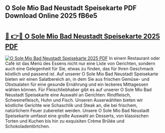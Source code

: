 ## O Sole Mio Bad Neustadt Speisekarte PDF Download Online 2025 fB6e5

# <h2><a href="http://gcaueb.nevu.top/?p=O+Sole+Mio+Bad+Neustadt+Speisekarte">🔗 👉🔴 O Sole Mio Bad Neustadt Speisekarte 2025 PDF</a></h2>

[![O Sole Mio Bad Neustadt Speisekarte 2025 PDF](https://i.imgur.com/dBaPXMq.png)](http://gcaueb.nevu.top/?p=O+Sole+Mio+Bad+Neustadt+Speisekarte)
In einem Restaurant oder Café ist das Menü des Essens nicht nur eine Liste von Gerichten, sondern auch eine Gelegenheit für Sie, etwas zu finden, das für Ihren Geschmack köstlich und passend ist. Auf unserer O Sole Mio Bad Neustadt Speisekarte bieten wir einen Salatbereich an, in dem Sie aus frischen Gemüse- und Obstsalaten für eine gesunde Ernährung und ein leckeres Mittagessen wählen können. Für Fleischliebhaber gibt es auf unserer O Sole Mio Bad Neustadt Speisekarte eine Auswahl an Gerichten: Rindfleisch, Schweinefleisch, Huhn und Fisch. Unseren Auserwählten bieten wir köstliche Gerichte wie Schaschlik und Steak an, die bei frischem, natürlichem Feuer zubereitet werden. Unsere O Sole Mio Bad Neustadt Speisekarte umfasst eine große Auswahl an Desserts, von klassischen Torten und Kuchen bis hin zu exquisiten Crème Brûlée und Schokoladentörtchen.
